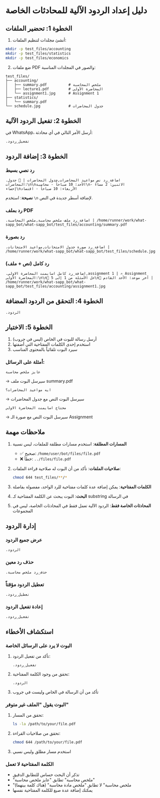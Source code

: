 # دليل إعداد الردود الآلية للمحادثات الخاصة

## الخطوة 1: تحضير الملفات

1. أنشئ مجلدات لتنظيم الملفات:
```bash
mkdir -p test_files/accounting
mkdir -p test_files/statistics
mkdir -p test_files/economics
```

2. ضع ملفات PDF والصور في المجلدات المناسبة:
```
test_files/
├── accounting/
│   ├── summary.pdf          # ملخص المحاسبة
│   ├── lecture1.pdf         # المحاضرة الأولى
│   └── assignment1.jpg      # Assignment 1
├── statistics/
│   └── summary.pdf
└── schedule.jpg             # جدول المحاضرات
```

## الخطوة 2: تفعيل الردود الآلية

في WhatsApp، أرسل الأمر التالي في أي محادثة:
```
.تفعيل_ردود
```

## الخطوة 3: إضافة الردود

### رد نصي بسيط
```
.اضافة_رد نص مواعيد المحاضرات,جدول المحاضرات | 📅 جدول المحاضرات:\n\nالأحد: 10 صباحاً - محاسبة\nالاثنين: 2 مساءً - إحصاء\nالأربعاء: 10 صباحاً - اقتصاد
```

**نصيحة**: استخدم `\n` لإضافة أسطر جديدة في النص.

### رد بملف PDF
```
.اضافة_رد ملف ملخص محاسبة,ملخص المحاسبة | /home/runner/work/what-sapp_bot/what-sapp_bot/test_files/accounting/summary.pdf
```

### رد بصورة
```
.اضافة_رد صورة جدول الامتحانات,مواعيد الامتحانات | /home/runner/work/what-sapp_bot/what-sapp_bot/test_files/schedule.jpg
```

### رد كامل (نص + ملف)
```
.اضافة_رد كامل اسايمنت المحاضرة الاولي,assignment 1 | ✍️ Assignment المحاضرة الأولى:\n\n📝 حل الأسئلة من 1 إلى 5\n📅 آخر موعد: الأحد القادم | /home/runner/work/what-sapp_bot/what-sapp_bot/test_files/accounting/assignment1.jpg
```

## الخطوة 4: التحقق من الردود المضافة

```
.الردود
```

## الخطوة 5: الاختبار

1. أرسل رسالة للبوت في الخاص (ليس في جروب)
2. استخدم إحدى الكلمات المفتاحية التي أضفتها
3. سيرد البوت تلقائياً بالمحتوى المناسب

### أمثلة على الرسائل:

```
عايز ملخص محاسبة
```
→ سيرسل البوت ملف summary.pdf

```
ايه مواعيد المحاضرات؟
```
→ سيرسل البوت النص مع جدول المحاضرات

```
محتاج اسايمنت المحاضرة الاولي
```
→ سيرسل البوت النص مع صورة الـ Assignment

## ملاحظات مهمة

1. **المسارات المطلقة**: استخدم مسارات مطلقة للملفات، ليس نسبية
   - ✅ صحيح: `/home/user/bot/files/file.pdf`
   - ❌ خطأ: `../files/file.pdf`

2. **صلاحيات الملفات**: تأكد من أن البوت له صلاحية قراءة الملفات:
   ```bash
   chmod 644 test_files/**/*
   ```

3. **الكلمات المفتاحية**: يمكن إضافة عدة كلمات مفتاحية للرد الواحد، مفصولة بفاصلة

4. **البحث**: البوت يبحث عن الكلمة المفتاحية كـ substring في الرسالة

5. **المحادثات الخاصة فقط**: الردود الآلية تعمل فقط في المحادثات الخاصة، ليس في المجموعات

## إدارة الردود

### عرض جميع الردود
```
.الردود
```

### حذف رد معين
```
.حذف_رد ملخص محاسبة
```

### تعطيل الردود مؤقتاً
```
.تعطيل_ردود
```

### إعادة تفعيل الردود
```
.تفعيل_ردود
```

## استكشاف الأخطاء

### البوت لا يرد على الرسائل الخاصة

1. تأكد من تفعيل الردود:
   ```
   .تفعيل_ردود
   ```

2. تحقق من وجود الكلمة المفتاحية:
   ```
   .الردود
   ```

3. تأكد من أن الرسالة في الخاص وليست في جروب

### البوت يقول "الملف غير متوفر"

1. تحقق من المسار:
   ```bash
   ls -la /path/to/your/file.pdf
   ```

2. تحقق من صلاحيات القراءة:
   ```bash
   chmod 644 /path/to/your/file.pdf
   ```

3. استخدم مسار مطلق وليس نسبي

### الكلمة المفتاحية لا تعمل

- تذكر أن البحث حساس للتطابق الدقيق
- "ملخص محاسبة" تطابق "عايز ملخص محاسبة"
- "ملخص محاسبة" لا تطابق "ملخص مادة محاسبة" (هناك كلمة بينهما)
- يمكنك إضافة عدة صيغ للكلمة المفتاحية نفسها
